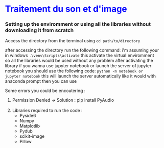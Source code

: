 <h1 style="color:blue;">Traitement du son et d'image</h1> 
<h3>Setting up the enviromment or using all the libraries without downloading it from scratch </h3>
<p>
        Access the directory from the terminal using <code>cd path/to/directory </code>
</p>
<p>
        after accessing the directory run the following command:
        i'm assuming your in windows 
        <code>.\venv\Scripts\activate</code>
        this activate the virtual enviromment so all the libraries would be used without any problem
        after activating the library if you wanna use jupyter notebook or launch the server of jupyter notebook 
        you should use the following code:
        <code>python -m notebook or jupyter notebook</code>
        this will launch the server automatically like it would with anaconda prompt 
        then you can use 
</p>
Some errors you could be encoutering :
<ol>
<li>Permission Denied -> Solution : pip install PyAudio</li><br>
<li>Libraries required to run the code :<ul>
        <li>Pyside6</li>
        <li>Numpy</li>
        <li>Matplotlib</li>
        <li>Pydub</li>
        <li>scikit-image</li>
        <li>Pillow</li>
</ul></li> 
</ol>

<!-- Achraf Chahin -->
